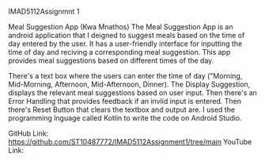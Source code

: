 IMAD5112Assignmnt 1

Meal Suggestion App (Kwa Mnathos)
The Meal Suggestion App is an android application that I deigned to suggest meals based on the time of day entered by the user.
It has a user-friendly interface for inputting the time of day and reciving a corresponding meal suggestion.
This app provides meal suggestions based on different times of the day.

There's a text box where the users can enter the time of day ("Morning, Mid-Morning, Afternoon, Mid-Afternoon, Dinner).
The Display Suggestion, displays the relevant meal suggestions based on user input.
Then there's an Error Handling that provides feedback if an invlid input is entered.
Then there's Reset Button that clears the textbox and output are. 
I used the programming lnguage called Kotlin to write the code on Android Studio.

GitHub Link:
https://github.com/ST10487772/IMAD5112Assignment1/tree/main
YouTube Link:
